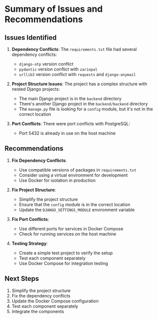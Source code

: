 # Summary of Issues and Recommendations

## Issues Identified

1. **Dependency Conflicts**: The `requirements.txt` file had several dependency conflicts:
   - `django-otp` version conflict
   - `pydantic` version conflict with `zarinpal`
   - `urllib3` version conflict with `requests` and `django-anymail`

2. **Project Structure Issues**: The project has a complex structure with nested Django projects:
   - The main Django project is in the `backend` directory
   - There's another Django project in the `backend/backend` directory
   - The `manage.py` file is looking for a `config` module, but it's not in the correct location

3. **Port Conflicts**: There were port conflicts with PostgreSQL:
   - Port 5432 is already in use on the host machine

## Recommendations

1. **Fix Dependency Conflicts**:
   - Use compatible versions of packages in `requirements.txt`
   - Consider using a virtual environment for development
   - Use Docker for isolation in production

2. **Fix Project Structure**:
   - Simplify the project structure
   - Ensure that the `config` module is in the correct location
   - Update the `DJANGO_SETTINGS_MODULE` environment variable

3. **Fix Port Conflicts**:
   - Use different ports for services in Docker Compose
   - Check for running services on the host machine

4. **Testing Strategy**:
   - Create a simple test project to verify the setup
   - Test each component separately
   - Use Docker Compose for integration testing

## Next Steps

1. Simplify the project structure
2. Fix the dependency conflicts
3. Update the Docker Compose configuration
4. Test each component separately
5. Integrate the components 